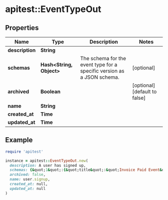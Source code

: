 # apitest::EventTypeOut

## Properties

| Name | Type | Description | Notes |
| ---- | ---- | ----------- | ----- |
| **description** | **String** |  |  |
| **schemas** | **Hash&lt;String, Object&gt;** | The schema for the event type for a specific version as a JSON schema. | [optional] |
| **archived** | **Boolean** |  | [optional][default to false] |
| **name** | **String** |  |  |
| **created_at** | **Time** |  |  |
| **updated_at** | **Time** |  |  |

## Example

```ruby
require 'apitest'

instance = apitest::EventTypeOut.new(
  description: A user has signed up,
  schemas: {&quot;1&quot;:{&quot;title&quot;:&quot;Invoice Paid Event&quot;,&quot;description&quot;:&quot;An invoice was paid by a user&quot;,&quot;type&quot;:&quot;object&quot;,&quot;properties&quot;:{&quot;invoiceId&quot;:{&quot;description&quot;:&quot;The invoice id&quot;,&quot;type&quot;:&quot;string&quot;},&quot;userId&quot;:{&quot;description&quot;:&quot;The user id&quot;,&quot;type&quot;:&quot;string&quot;}},&quot;required&quot;:[&quot;invoiceId&quot;,&quot;userId&quot;]}},
  archived: false,
  name: user.signup,
  created_at: null,
  updated_at: null
)
```

